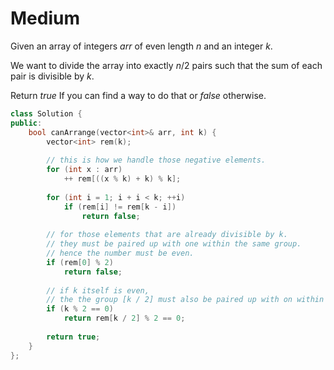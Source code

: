 # Medium

Given an array of integers $arr$ of even length $n$ and an integer $k$.

We want to divide the array into exactly $n / 2$ pairs such that the sum of each pair is divisible by $k$.

Return $true$ If you can find a way to do that or $false$ otherwise.

```cpp
class Solution {
public:
    bool canArrange(vector<int>& arr, int k) {
        vector<int> rem(k);
        
        // this is how we handle those negative elements.
        for (int x : arr)
            ++ rem[((x % k) + k) % k];
        
        for (int i = 1; i + i < k; ++i)
            if (rem[i] != rem[k - i])
                return false;
        
        // for those elements that are already divisible by k.
        // they must be paired up with one within the same group.
        // hence the number must be even.
        if (rem[0] % 2)
            return false;
        
        // if k itself is even,
        // the the group [k / 2] must also be paired up with on within the same group.
        if (k % 2 == 0)
            return rem[k / 2] % 2 == 0;
        
        return true;
    }
};
```
